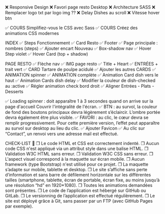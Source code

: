 
❌ Responsive Design
❌ Favori page resto Desktop
❌ Architecture SASS
❌ Remplacer logo txt par logo img ??
❌ Delay Dishes au scroll
❌ Vitesse hover btn 

✅ COURS Simplifiez-vous le CSS avec Sass 
✅ COURS Créez des animations CSS modernes

INDEX
✅ Steps Fonctionnement
✅ Card Resto
✅ Footer
✅ Page principale : nombres (steps)
✅ Ajouter encart Nouveau
✅ Box-shadow nav
✅ Hover Step violet
✅ Hover Card (top + shadow)

PAGE RESTO
✅ Flèche nav
✅ IMG page resto
✅ Title + Heart
✅ ENTRÉES + trait vert
✅ CARD Tartare de poulpe acidulé
✅ Ajouter les autres CARDS
✅ ANIMATION spinner
✅ ANIMATION complète
✅ Animation Card dish vers le haut
✅ Animation Cards dish delay
✅ Modifier la couleur de dish-checked au :active
✅ Régler animation check bord droit
✅ Aligner Entrées - Plats - Desserts

✅ Loading spinner : doit apparaître 1 à 3 secondes quand on arrive sur la page d'accueil
Couvrir l'intégralité de l'écran.
✅ BTN : au survol, la couleur de fond des boutons principaux devra légèrement s’éclaircir. L’ombre portée devra également être plus visible.
✅ FAVORI : au clic, le cœur devra se remplir progressivement. Pour cette première version, l’effet peut apparaître au survol sur desktop au lieu du clic.
✅ Ajouter Favicon
✅ Au clic sur “Contact”, un renvoi vers une adresse mail est effectué.


CHECK-LIST 📝
❒ Le code HTML et CSS est correctement indenté.
❒ Aucun code CSS n'est appliqué via un attribut style dans une balise HTML.
❒ Validation W3C HTML sans erreur.
❒ Validation W3C CSS sans erreur.
❒ L'aspect visuel correspond à la maquette sur écran mobile.
❒ Aucun framework (type Bootstrap) n'est utilisé pour ce projet.
❒ La maquette s’adapte sur mobile, tablette et desktop.
❒ Le site s’affiche sans perte d’information et sans barre de défilement horizontale sur les différentes tailles (smartphone, tablette, écran de portable, écran fixe, au moins jusqu’à une résolution “hd” en 1920*1080).
❒ Toutes les animations demandées sont présentes.
❒ Le code de l’application est hébergé sur GitHub ou GitLab.
❒ Le versionning de l’application est effectué régulièrement.
❒ Le site est déployé grâce à Git, sans passer par un FTP (avec GitHub Pages par exemple).